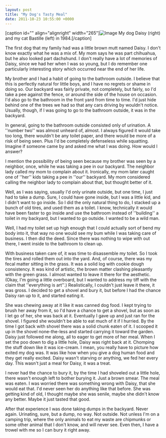 ```yaml
---
layout: post
title: "My Dog's Tasty Meal"
date: 2011-10-23 10:55:00 +0000
---
```

[caption id="" align="alignright" width="265"]![Image](/https://www.jackeverett.com/rc_files/d/a/daisybastille.JPG) My dog Daisy (right) and my cat Bastille (left) in 1984.[/caption]

The first dog that my family had was a little brown mutt named Daisy. I don't know exactly what he was a mix of. My mom says he was part chihuahua, but he also looked part dachshund. I don't really have a lot of memories of Daisy, since we had her when I was so young, but I do remember one particularly interesting story which occurred near the end of her life.

My brother and I had a habit of going to the bathroom outside. I believe that this is perfectly natural for little boys, and I have no regrets or shame in doing so. Our backyard was fairly private, not completely, but fairly, so I'd take a pee against the fence, or around the side of the house on occasion. I'd also go to the bathroom in the front yard from time to time. I'd just hide behind one of the trees we had so that any cars driving by wouldn't notice. Usually, though, if I was going to go to the bathroom outside, it was in the backyard.

In general, going to the bathroom outside consisted only of urination. A ''number two'' was almost unheard of, almost. I always figured it would take too long, there wouldn't be any toilet paper, and there would be more of a risk of being seen. Plus I'd be completely defenseless while squatting. Imagine if someone came by and asked me what I was doing. How would I answer?

I mention the possibility of being seen because my brother was seen by a neighbor, once, while he was taking a pee in our backyard. The neighbor lady called my mom to complain about it. Ironically, my mom later caught one of ''her'' kids taking a pee in ''our'' backyard. My mom considered calling the neighbor lady to complain about that, but thought better of it.

Well, as I was saying, usually I'd only urinate outside, but one time, I just had to take a dump. Sure, I could have gone inside, but I was a little kid, and I didn't want to go inside. So I did the only natural thing to do, I stacked up a bunch of old tires, and used them as a toilet. I know, technically it would have been faster to go inside and use the bathroom instead of ''building'' a toilet in my backyard, but I wanted to go outside. I wanted to be a wild man.

Well, I had my toilet set up high enough that I could actually sort of bend my body into it, that way no one would see my bum while I was taking care of business. I then did the deed. Since there was nothing to wipe with out there, I went inside to the bathroom to clean up.

With business taken care of, it was time to disassemble my toilet. So I took the tires and rolled them out into the yard. And, of course, there was my fecal matter sitting in the grass. It was a solid log with cookie dough consistency. It was kind of artistic, the brown matter clashing pleasantly with the green grass. I almost wanted to leave it there for the aesthetic. (Okay, I'm going a little overboard, but I wanted to address my tiff with the claim that ''everything is art''.) Realistically, I couldn't just leave it there, it was gross. I decided to get a shovel and bury it, but before I had the chance Daisy ran up to it, and started eating it.

She was chewing away at it like it was canned dog food. I kept trying to brush her away from it, so I'd have a chance to get a shovel, but as soon as I let go of her, she was back at it. Eventually I gave up and just ran for the shovel. I figured she wouldn't be able to eat much of it if I hurried. By the time I got back with shovel there was a solid chunk eaten of it. I scooped it up in the shovel none-the-less and started carrying it toward the garden. Daisy just followed me along, all to eager to get more of her meal.
When I set the poo down to dig a little hole, Daisy was right back at it. Chomping the stuff down like it was ice-cream. I mean, you really have to picture how exited my dog was. It was like how when you give a dog human food and they get really excited. Daisy wasn't starving or anything, we fed her every day. This wasn't just a meal for Daisy, it was a treat.

I never had the chance to bury it, by the time I had shoveled out a little hole, there wasn't enough left to bother burying it. Just a brown smear. The meal was eaten. I was worried there was something wrong with Daisy, that she would eat that. I'd never seen her do anything like that before. She was getting kind of old, I thought maybe she was senile, maybe she didn't know any better. Maybe it just tasted that good.

After that experience I was done taking dumps in the backyard. Never again. Urinating, sure, but a dump, no way. Not outside. Not unless I'm on a camping trip, where the only animals to eat my waste are chipmunks or some other animal that I don't know, and will never see. Even then, I have a trowel with me so I can bury it right away.
